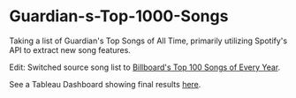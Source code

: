 # Guardian-s-Top-1000-Songs
Taking a list of Guardian's Top Songs of All Time, primarily utilizing Spotify's API to extract new song features.

Edit: Switched source song list to <a href="http://billboardtop100of.com/" target="_blank">Billboard's Top 100 Songs of Every Year</a>.

See a Tableau Dashboard showing final results <a href="https://public.tableau.com/views/G_O_A_T_Music/G_O_A_T_Music?%3Aembed=y&%3Adisplay_count=yes&%3AshowVizHome=no#4" target="_blank">here</a>.
